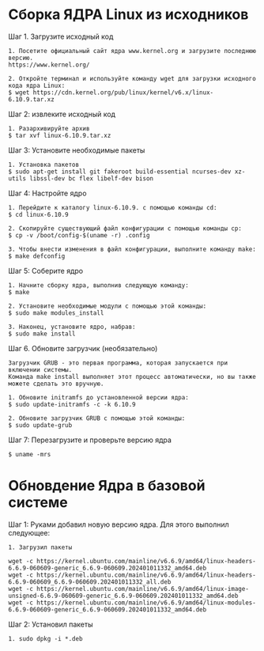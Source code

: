 # Сборка ЯДРА Linux из исходников


Шаг 1. Загрузите исходный код 

	1. Посетите официальный сайт ядра www.kernel.org и загрузите последнюю версию.
	https://www.kernel.org/

	2. Откройте терминал и используйте команду wget для загрузки исходного кода ядра Linux:
	$ wget https://cdn.kernel.org/pub/linux/kernel/v6.x/linux-6.10.9.tar.xz

Шаг 2: извлеките исходный код
	
	1. Разархивируйте архив
	$ tar xvf linux-6.10.9.tar.xz

Шаг 3: Установите необходимые пакеты
	
	1. Установка пакетов
	$ sudo apt-get install git fakeroot build-essential ncurses-dev xz-utils libssl-dev bc flex libelf-dev bison

Шаг 4: Настройте ядро

	1. Перейдите к каталогу linux-6.10.9. с помощью команды cd:
	$ cd linux-6.10.9

	2. Скопируйте существующий файл конфигурации с помощью команды cp:
	$ cp -v /boot/config-$(uname -r) .config

	3. Чтобы внести изменения в файл конфигурации, выполните команду make:
	$ make defconfig

Шаг 5: Соберите ядро

	1. Начните сборку ядра, выполнив следующую команду:
	$ make

	2. Установите необходимые модули с помощью этой команды:
	$ sudo make modules_install

	3. Наконец, установите ядро, набрав:
	$ sudo make install

Шаг 6. Обновите загрузчик (необязательно)

	Загрузчик GRUB - это первая программа, которая запускается при включении системы.
	Команда make install выполняет этот процесс автоматически, но вы также можете сделать это вручную.

	1. Обновите initramfs до установленной версии ядра:
	$ sudo update-initramfs -c -k 6.10.9

	2. Обновите загрузчик GRUB с помощью этой команды:
	$ sudo update-grub

Шаг 7: Перезагрузите и проверьте версию ядра

	$ uname -mrs	


# Обновдение Ядра в базовой системе

Шаг 1: Руками добавил новую версию ядра. Для этого выполнил следующее:

	1. Загрузил пакеты

	wget -c https://kernel.ubuntu.com/mainline/v6.6.9/amd64/linux-headers-6.6.9-060609-generic_6.6.9-060609.202401011332_amd64.deb
 	wget -c https://kernel.ubuntu.com/mainline/v6.6.9/amd64/linux-headers-6.6.9-060609_6.6.9-060609.202401011332_all.deb
  	wget -c https://kernel.ubuntu.com/mainline/v6.6.9/amd64/linux-image-unsigned-6.6.9-060609-generic_6.6.9-060609.202401011332_amd64.deb
   	wget -c https://kernel.ubuntu.com/mainline/v6.6.9/amd64/linux-modules-6.6.9-060609-generic_6.6.9-060609.202401011332_amd64.deb

Шаг 2: Установил пакеты

	1. sudo dpkg -i *.deb
 
